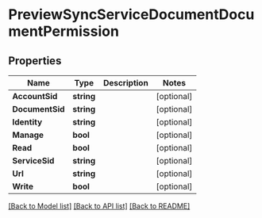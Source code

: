 # PreviewSyncServiceDocumentDocumentPermission

## Properties

Name | Type | Description | Notes
------------ | ------------- | ------------- | -------------
**AccountSid** | **string** |  | [optional] 
**DocumentSid** | **string** |  | [optional] 
**Identity** | **string** |  | [optional] 
**Manage** | **bool** |  | [optional] 
**Read** | **bool** |  | [optional] 
**ServiceSid** | **string** |  | [optional] 
**Url** | **string** |  | [optional] 
**Write** | **bool** |  | [optional] 

[[Back to Model list]](../README.md#documentation-for-models) [[Back to API list]](../README.md#documentation-for-api-endpoints) [[Back to README]](../README.md)


